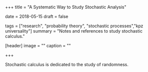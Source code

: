 +++
title = "A Systematic Way to Study Stochastic Analysis"

date = 2018-05-15
draft = false

tags = ["research", "probability theory", "stochastic processes","kpz universality"]
summary = "Notes and references to study stochastic calculus."

[header]
image = ""
caption = ""

+++

Stochastic calculus is dedicated to the study of randomness.